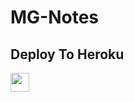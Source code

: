 # MG-Notes

## Deploy To Heroku

<a href="https://heroku.com/deploy?template=https://github.com/Rajmaterbot/utkarsh">
     <img height="30px" src="https://img.shields.io/badge/Deploy%20To%20Heroku-blueviolet?style=for-the-badge&logo=heroku">
  </a>
